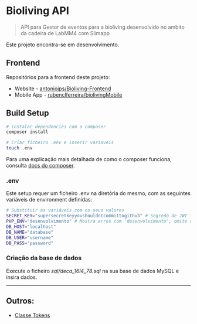 # Bioliving API

> API para Gestor de eventos para a bioliving desenvolvido no ambito da cadeira de LabMM4 com Slimapp

Este projeto encontra-se em desenvolvimento.

## Frontend
Repositórios para a frontend deste projeto:
* Website - [antoniojps/Bioliving-Frontend](https://github.com/antoniojps/Bioliving-Frontend)
* Mobile App - [rubenclferreira/biolivingMobile](https://github.com/rubenclferreira/biolivingMobile)


## Build Setup

``` bash
# instalar dependencies com o composer
composer install

# Criar ficheiro .env e inserir variaveis
touch .env

```
Para uma explicação mais detalhada de como o composer funciona, consulta [docs do composer](https://getcomposer.org/).

### .env
Este setup requer um ficheiro .env na diretória do mesmo, com as seguintes variáveis de environment definidas:
``` bash
# Substituir as variáveis com os seus valores
SECRET_KEY="supersecretkeyyoushouldntcommittogithub" # Segredo de JWT Token
PHP_ENV="desenvolvimento" # Mostra erros com 'desenvolvimento', omite com 'producao'
DB_HOST="localhost"
DB_NAME="database"
DB_USER="username"
DB_PASS="password"
```

### Criação da base de dados
Execute o ficheiro *sql/deca_16l4_78.sql* na sua base de dados MySQL e insira dados.

---

## Outros:
- [Classe Tokens](docs/Token.md)
